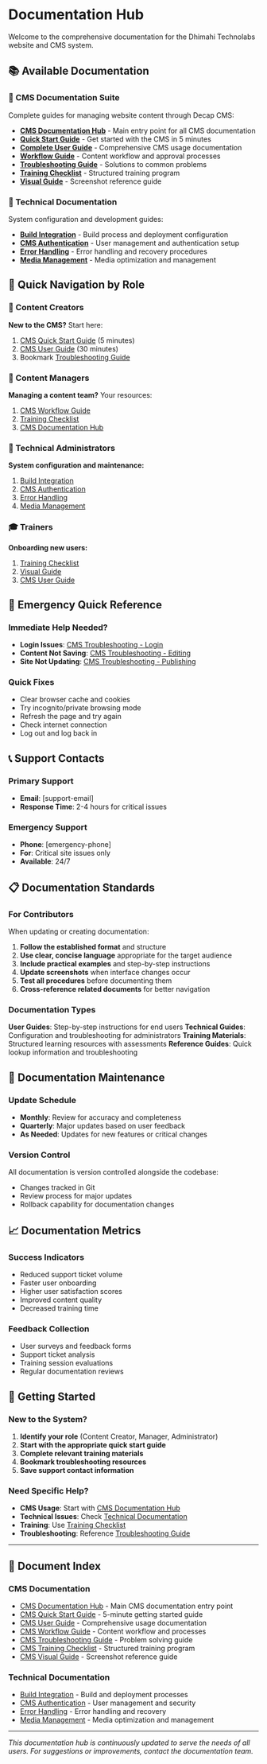 # Documentation Hub

Welcome to the comprehensive documentation for the Dhimahi Technolabs website and CMS system.

## 📚 Available Documentation

### 🎯 CMS Documentation Suite
Complete guides for managing website content through Decap CMS:

- **[CMS Documentation Hub](CMS_DOCUMENTATION_README.md)** - Main entry point for all CMS documentation
- **[Quick Start Guide](CMS_QUICK_START.md)** - Get started with the CMS in 5 minutes
- **[Complete User Guide](CMS_USER_GUIDE.md)** - Comprehensive CMS usage documentation
- **[Workflow Guide](CMS_WORKFLOW_GUIDE.md)** - Content workflow and approval processes
- **[Troubleshooting Guide](CMS_TROUBLESHOOTING_GUIDE.md)** - Solutions to common problems
- **[Training Checklist](CMS_TRAINING_CHECKLIST.md)** - Structured training program
- **[Visual Guide](CMS_VISUAL_GUIDE.md)** - Screenshot reference guide

### 🔧 Technical Documentation
System configuration and development guides:

- **[Build Integration](BUILD_INTEGRATION.md)** - Build process and deployment configuration
- **[CMS Authentication](CMS_AUTHENTICATION.md)** - User management and authentication setup
- **[Error Handling](ERROR_HANDLING.md)** - Error handling and recovery procedures
- **[Media Management](MEDIA_MANAGEMENT.md)** - Media optimization and management

## 🎯 Quick Navigation by Role

### 👤 Content Creators
**New to the CMS?** Start here:
1. [CMS Quick Start Guide](CMS_QUICK_START.md) (5 minutes)
2. [CMS User Guide](CMS_USER_GUIDE.md) (30 minutes)
3. Bookmark [Troubleshooting Guide](CMS_TROUBLESHOOTING_GUIDE.md)

### 👥 Content Managers
**Managing a content team?** Your resources:
1. [CMS Workflow Guide](CMS_WORKFLOW_GUIDE.md)
2. [Training Checklist](CMS_TRAINING_CHECKLIST.md)
3. [CMS Documentation Hub](CMS_DOCUMENTATION_README.md)

### 🔧 Technical Administrators
**System configuration and maintenance:**
1. [Build Integration](BUILD_INTEGRATION.md)
2. [CMS Authentication](CMS_AUTHENTICATION.md)
3. [Error Handling](ERROR_HANDLING.md)
4. [Media Management](MEDIA_MANAGEMENT.md)

### 🎓 Trainers
**Onboarding new users:**
1. [Training Checklist](CMS_TRAINING_CHECKLIST.md)
2. [Visual Guide](CMS_VISUAL_GUIDE.md)
3. [CMS User Guide](CMS_USER_GUIDE.md)

## 🚨 Emergency Quick Reference

### Immediate Help Needed?
- **Login Issues**: [CMS Troubleshooting - Login](CMS_TROUBLESHOOTING_GUIDE.md#login-and-access-issues)
- **Content Not Saving**: [CMS Troubleshooting - Editing](CMS_TROUBLESHOOTING_GUIDE.md#content-editing-problems)
- **Site Not Updating**: [CMS Troubleshooting - Publishing](CMS_TROUBLESHOOTING_GUIDE.md#preview-and-publishing-problems)

### Quick Fixes
- Clear browser cache and cookies
- Try incognito/private browsing mode
- Refresh the page and try again
- Check internet connection
- Log out and log back in

## 📞 Support Contacts

### Primary Support
- **Email**: [support-email]
- **Response Time**: 2-4 hours for critical issues

### Emergency Support
- **Phone**: [emergency-phone]
- **For**: Critical site issues only
- **Available**: 24/7

## 📋 Documentation Standards

### For Contributors
When updating or creating documentation:

1. **Follow the established format** and structure
2. **Use clear, concise language** appropriate for the target audience
3. **Include practical examples** and step-by-step instructions
4. **Update screenshots** when interface changes occur
5. **Test all procedures** before documenting them
6. **Cross-reference related documents** for better navigation

### Documentation Types

**User Guides**: Step-by-step instructions for end users
**Technical Guides**: Configuration and troubleshooting for administrators
**Training Materials**: Structured learning resources with assessments
**Reference Guides**: Quick lookup information and troubleshooting

## 🔄 Documentation Maintenance

### Update Schedule
- **Monthly**: Review for accuracy and completeness
- **Quarterly**: Major updates based on user feedback
- **As Needed**: Updates for new features or critical changes

### Version Control
All documentation is version controlled alongside the codebase:
- Changes tracked in Git
- Review process for major updates
- Rollback capability for documentation changes

## 📈 Documentation Metrics

### Success Indicators
- Reduced support ticket volume
- Faster user onboarding
- Higher user satisfaction scores
- Improved content quality
- Decreased training time

### Feedback Collection
- User surveys and feedback forms
- Support ticket analysis
- Training session evaluations
- Regular documentation reviews

## 🎯 Getting Started

### New to the System?
1. **Identify your role** (Content Creator, Manager, Administrator)
2. **Start with the appropriate quick start guide**
3. **Complete relevant training materials**
4. **Bookmark troubleshooting resources**
5. **Save support contact information**

### Need Specific Help?
- **CMS Usage**: Start with [CMS Documentation Hub](CMS_DOCUMENTATION_README.md)
- **Technical Issues**: Check [Technical Documentation](#-technical-documentation)
- **Training**: Use [Training Checklist](CMS_TRAINING_CHECKLIST.md)
- **Troubleshooting**: Reference [Troubleshooting Guide](CMS_TROUBLESHOOTING_GUIDE.md)

---

## 📝 Document Index

### CMS Documentation
- [CMS Documentation Hub](CMS_DOCUMENTATION_README.md) - Main CMS documentation entry point
- [CMS Quick Start Guide](CMS_QUICK_START.md) - 5-minute getting started guide
- [CMS User Guide](CMS_USER_GUIDE.md) - Comprehensive usage documentation
- [CMS Workflow Guide](CMS_WORKFLOW_GUIDE.md) - Content workflow and processes
- [CMS Troubleshooting Guide](CMS_TROUBLESHOOTING_GUIDE.md) - Problem solving guide
- [CMS Training Checklist](CMS_TRAINING_CHECKLIST.md) - Structured training program
- [CMS Visual Guide](CMS_VISUAL_GUIDE.md) - Screenshot reference guide

### Technical Documentation
- [Build Integration](BUILD_INTEGRATION.md) - Build and deployment processes
- [CMS Authentication](CMS_AUTHENTICATION.md) - User management and security
- [Error Handling](ERROR_HANDLING.md) - Error handling and recovery
- [Media Management](MEDIA_MANAGEMENT.md) - Media optimization and management

---

*This documentation hub is continuously updated to serve the needs of all users. For suggestions or improvements, contact the documentation team.*